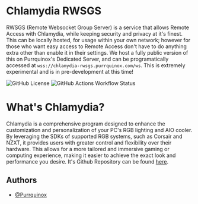# **Chlamydia RWSGS**

RWSGS (Remote Websocket Group Server) is a service that allows Remote Access with Chlamydia, while keeping security and privacy at it's finest. This can be locally hosted, for usage within your own network; however for those who want easy access to Remote Access don't have to do anything extra other than enable it in their settings. We host a fully public version of this on Purrquinox's Dedicated Server, and can be programatically accessed at `wss://chlamydia-rwsgs.purrquinox.com/ws`. This is extremely experimental and is in pre-development at this time!

![GitHub License](https://img.shields.io/github/license/Purrquinox/Chlamydia-RWSGS?label=License)
![GitHub Actions Workflow Status](https://img.shields.io/github/actions/workflow/status/Purrquinox/Chlamydia-RWSGS/codeql.yml?branch=development&label=Build%20Status)

# What's Chlamydia?
Chlamydia is a comprehensive program designed to enhance the customization and personalization of your PC's RGB lighting and AIO cooler. By leveraging the SDKs of supported RGB systems, such as Corsair and NZXT, it provides users with greater control and flexibility over their hardware. This allows for a more tailored and immersive gaming or computing experience, making it easier to achieve the exact look and performance you desire. It's Github Repository can be found [here](https://github.com/Purrquinox/Chlamydia).

## Authors

-   [@Purrquinox](https://www.github.com/Purrquinox)